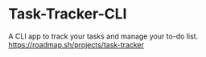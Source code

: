 # Task-Tracker-CLI
A CLI app to track your tasks and manage your to-do list.
https://roadmap.sh/projects/task-tracker
